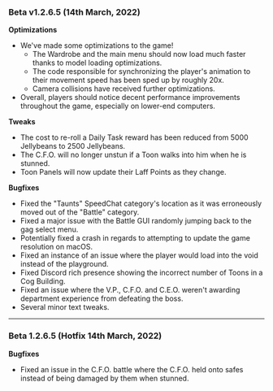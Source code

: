 ### Beta v1.2.6.5 (14th March, 2022)
 
**Optimizations**
- We've made some optimizations to the game!
  - The Wardrobe and the main menu should now load much faster thanks to model loading optimizations.
  - The code responsible for synchronizing the player's animation to their movement speed has been sped up by roughly 20x.
  - Camera collisions have received further optimizations.
- Overall, players should notice decent performance improvements throughout the game, especially on lower-end computers.
  
**Tweaks**
- The cost to re-roll a Daily Task reward has been reduced from 5000 Jellybeans to 2500 Jellybeans.
- The C.F.O. will no longer unstun if a Toon walks into him when he is stunned.
- Toon Panels will now update their Laff Points as they change.
  
**Bugfixes**
- Fixed the "Taunts" SpeedChat category's location as it was erroneously moved out of the "Battle" category.
- Fixed a major issue with the Battle GUI randomly jumping back to the gag select menu.
- Potentially fixed a crash in regards to attempting to update the game resolution on macOS.
- Fixed an instance of an issue where the player would load into the void instead of the playground.
- Fixed Discord rich presence showing the incorrect number of Toons in a Cog Building.
- Fixed an issue where the V.P., C.F.O. and C.E.O. weren't awarding department experience from defeating the boss.
- Several minor text tweaks.

-----

### Beta 1.2.6.5 (Hotfix 14th March, 2022)

**Bugfixes**

- Fixed an issue in the C.F.O. battle where the C.F.O. held onto safes instead of being damaged by them when stunned.